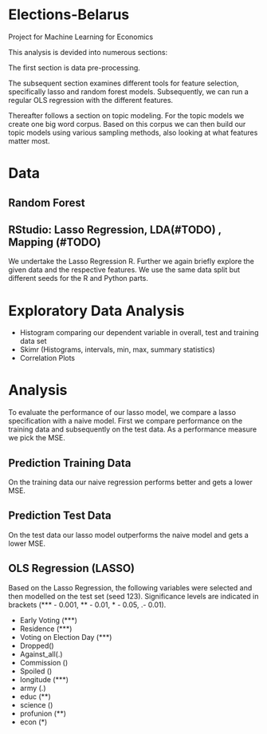 # Elections-Belarus
Project for Machine Learning for Economics 

This analysis is devided into numerous sections: 

The first section is data pre-processing.

The subsequent section examines different tools for feature selection, specifically lasso and random forest models. 
Subsequently, we can run a regular OLS regression with the different features.

Thereafter follows a section on topic modeling. 
For the topic models we create one big word corpus.
Based on this corpus we can then build our topic models using various sampling methods, also looking at what features matter most.

# Data 


## Random Forest 


## RStudio: Lasso Regression, LDA(#TODO) , Mapping (#TODO)

We undertake the Lasso Regression R. 
Further we again briefly explore the given data and the respective features.
We use the same data split but different seeds for the R and Python parts.

# Exploratory Data Analysis

* Histogram comparing our dependent variable in overall, test and training data set 
* Skimr (Histograms, intervals, min, max, summary statistics)
* Correlation Plots

# Analysis

To evaluate the performance of our lasso model, we compare a lasso specification with a naive model.
First we compare performance on the training data and subsequently on the test data. 
As a performance measure we pick the MSE.

## Prediction Training Data 

On the training data our naive regression performs better and gets a lower MSE. 

## Prediction Test Data

On the test data our lasso model outperforms the naive model and gets a lower MSE. 

## OLS Regression (LASSO)

Based on the Lasso Regression, the following variables were selected and then modelled on the test set (seed 123). 
Significance levels are indicated in brackets (*** - 0.001, ** - 0.01, * - 0.05, .- 0.01).

* Early Voting (***)
* Residence (***)
* Voting on Election Day (***)
* Dropped()
* Against_all(.)
* Commission ()
* Spoiled ()
* longitude (***)
* army (.)
* educ (**)
* science ()
* profunion (**)
* econ (*)

